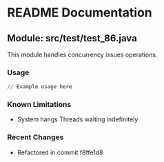 # README Documentation

## Module: src/test/test_86.java

This module handles concurrency issues operations.

### Usage

```python
// Example usage here
```

### Known Limitations

- System hangs Threads waiting indefinitely

### Recent Changes

- Refactored in commit f8ffe1d8
